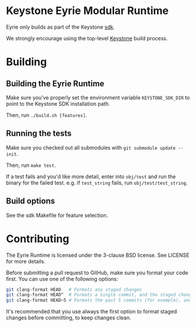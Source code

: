 # Keystone Eyrie Modular Runtime

Eyrie only builds as part of the Keystone [sdk](https://github.com/keystone-enclave/keystone-sdk).

We strongly encourage using the top-level [Keystone](https://github.com/keystone-enclave/keystone) build process.

# Building

## Building the Eyrie Runtime

Make sure you've properly set the environment variable `KEYSTONE_SDK_DIR` to point to the Keystone SDK installation path.

Then, run `./build.sh [features]`.

## Running the tests

Make sure you checked out all submodules with `git submodule update --init`.

Then, run `make test`.

If a test fails and you'd like more detail, enter into `obj/test` and run the binary for the failed test. e.g. if `test_string` fails, run `obj/test/test_string`.

## Build options

See the sdk Makefile for feature selection.

# Contributing

The Eyrie Runtime is licensed under the 3-clause BSD license. See LICENSE for more details.

Before submitting a pull request to GitHub, make sure you format your code first. You can use one of the following options:

```sh
git clang-format HEAD   # Formats any staged changes
git clang-format HEAD^  # Formats a single commit, and the staged changes
git clang-format HEAD~5 # Formats the past 5 commits (for example), and the staged changes
```

It's recommended that you use always the first option to format staged changes before committing, to keep changes clean.